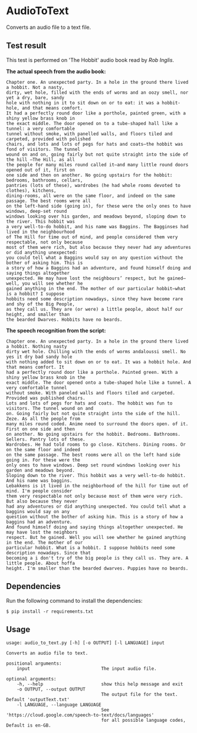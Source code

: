 # AudioToText
Converts an audio file to a text file.

## Test result

This test is performed on 'The Hobbit' audio book read by *Rob Inglis*.

**The actual speech from the audio book:**

```
Chapter one. An unexpected party. In a hole in the ground there lived a hobbit. Not a nasty,
dirty, wet hole, filled with the ends of worms and an oozy smell, nor yet a dry, bare, sandy
hole with nothing in it to sit down on or to eat: it was a hobbit-hole, and that means comfort.
It had a perfectly round door like a porthole, painted green, with a shiny yellow brass knob in
the exact middle. The door opened on to a tube-shaped hall like a tunnel: a very comfortable
tunnel without smoke, with panelled walls, and floors tiled and carpeted, provided with polished
chairs, and lots and lots of pegs for hats and coats—the hobbit was fond of visitors. The tunnel
wound on and on, going fairly but not quite straight into the side of the hill —The Hill, as all
the people for many miles round called it—and many little round doors opened out of it, first on
one side and then on another. No going upstairs for the hobbit: bedrooms, bathrooms, cellars,
pantries (lots of these), wardrobes (he had whole rooms devoted to clothes), kitchens,
dining-rooms, all were on the same floor, and indeed on the same passage. The best rooms were all
on the left-hand side (going in), for these were the only ones to have windows, deep-set round
windows looking over his garden, and meadows beyond, sloping down to the river. This hobbit was
a very well-to-do hobbit, and his name was Baggins. The Bagginses had lived in the neighbourhood
of The Hill for time out of mind, and people considered them very respectable, not only because
most of them were rich, but also because they never had any adventures or did anything unexpected:
you could tell what a Baggins would say on any question without the bother of asking him. This is
a story of how a Baggins had an adventure, and found himself doing and saying things altogether
unexpected. He may have lost the neighbours’ respect, but he gained—well, you will see whether he
gained anything in the end. The mother of our particular hobbit—what is a hobbit? I suppose
hobbits need some description nowadays, since they have become rare and shy of the Big People,
as they call us. They are (or were) a little people, about half our height, and smaller than
the bearded Dwarves. Hobbits have no beards.
```

**The speech recognition from the script:**

```
Chapter one. An unexpected party. In a hole in the ground there lived a hobbit. Nothing nasty
dirty wet hole. Chilling with the ends of worms andaloussi smell. No yes it dry bad sandy hole
with nothing added to sit down on or to eat. It was a hobbit hole. And that means comfort. It
had a perfectly round door like a porthole. Painted green. With a shiny yellow brass knob in the
exact middle. The door opened onto a tube-shaped hole like a tunnel. A very comfortable tunnel
without smoke. With paneled walls and floors tiled and carpeted. Provided was published chairs.
Lots and lots of pegs for hats and coats. The hobbit was fun to visitors. The tunnel wound on and
on. Going fairly but not quite straight into the side of the hill. Zeze. As all the people from
many miles round coded. Anime need to surround the doors open. of it. First on one side and then
on another. No going upstairs for the hobbit. Bedrooms. Bathrooms. Sellers. Pantry lots of these.
Wardrobes. He had told rooms to go close. Kitchens. Dining rooms. Or on the same floor and indeed
on the same passage. The best rooms were all on the left hand side going in. For these were the
only ones to have windows. Deep set round windows looking over his garden and meadows beyond.
Sloping down to the river. This hobbit was a very well-to-do hobbit. And his name was baggins.
Lebakkens is it lived in the neighborhood of the hill for time out of mind. I'm people consider
them very respectable not only because most of them were very rich. But also because they never
had any adventures or did anything unexpected. You could tell what a baggins would say on any
question without the bother of asking him. This is a story of how a baggins had an adventure.
And found himself doing and saying things altogether unexpected. He may have lost the neighbors
respect. But he gained. Well you will see whether he gained anything in the end. The mother of our
particular hobbit. What is a hobbit. I suppose hobbits need some description nowadays. Since that
becoming a i don't try of the big people is they call us. They are. A little people. About hoffa
height. I'm smaller than the bearded dwarves. Puppies have no beards.
```


## Dependencies

Run the following command to install the dependencies:

    $ pip install -r requirements.txt

## Usage

    usage: audio_to_text.py [-h] [-o OUTPUT] [-l LANGUAGE] input

    Converts an audio file to text.

    positional arguments:
        input                           The input audio file.

    optional arguments:
        -h, --help                      show this help message and exit
        -o OUTPUT, --output OUTPUT
                                        The output file for the text. Default 'outputText.txt'
        -l LANGUAGE, --language LANGUAGE
                                        See 'https://cloud.google.com/speech-to-text/docs/languages'
                                        for all possible language codes, Default is en-GB.


